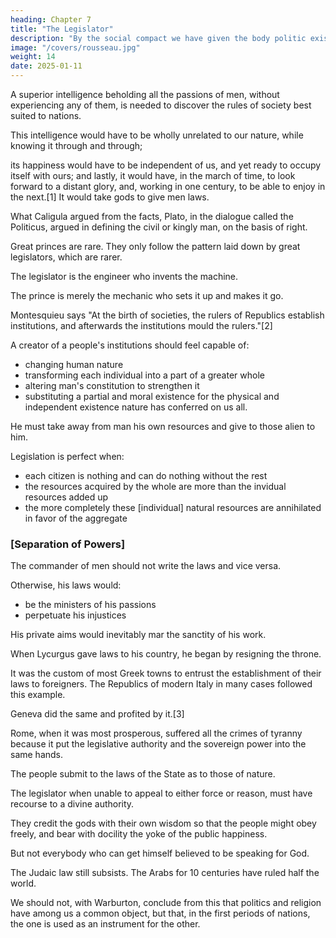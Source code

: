 ```yaml
---
heading: Chapter 7
title: "The Legislator"
description: "By the social compact we have given the body politic existence and life."
image: "/covers/rousseau.jpg"
weight: 14
date: 2025-01-11
---
```



A superior intelligence beholding all the passions of men, without experiencing any of them, is needed to discover the rules of society best suited to nations.  

This intelligence would have to be wholly unrelated to our nature, while knowing it through and through; 

its happiness would have to be independent of us, and yet ready to occupy itself with ours; and lastly, it would have, in the march of time, to look forward to a distant glory, and, working in one century, to be able to enjoy in the next.[1] It would take gods to give men laws.

What Caligula argued from the facts, Plato, in the dialogue called the Politicus, argued in defining the civil or kingly man, on the basis of right.

Great princes are rare. They only follow the pattern laid down by great legislators, which are rarer. 

 <!-- how much more so are great ? The former have  which the latter have to lay down.  -->

The legislator is the engineer who invents the machine.

The prince is merely the mechanic who sets it up and makes it go.

Montesquieu says "At the birth of societies, the rulers of Republics establish institutions, and afterwards the institutions mould the rulers."[2]

A creator of a people's institutions should feel capable of:
- changing human nature
- transforming each individual into a part of a greater whole
- altering man's constitution to strengthen it
- substituting a partial and moral existence for the physical and independent existence nature has conferred on us all.

He must take away from man his own resources and give to those alien to him.

<!-- , and incapable of being made use of without the help of other men. -->

Legislation is perfect when:
- each citizen is nothing and can do nothing without the rest
- the resources acquired by the whole are more than the invidual resources added up
- the more completely these [individual] natural resources are annihilated in favor of the aggregate

<!--  the greater and the more lasting are those which he acquires, and 

 the more stable and perfect the new institutions;  -->
 
 <!-- to the aggregate of the resources of all the individuals, it may be said that -->

<!-- The legislator occupies in every respect an extraordinary position in the State.

If he should do so by reason of his genius, he does so no less by reason of his office, which is neither magistracy, nor Sovereignty.  -->


### [Separation of Powers]

<!-- The office of legislator sets up the Republic but does not write its constitution. -->

<!-- it is an individual and superior function, which has nothing in common with human empire; for if he who holds -->

The commander of men should not write the laws and vice versa.

 <!-- he who has command over the laws ought not any more to have it over men; or else -->

Otherwise, his laws would:
- be the ministers of his passions 
- perpetuate his injustices

His private aims would inevitably mar the sanctity of his work.

When Lycurgus gave laws to his country, he began by resigning the throne.

It was the custom of most Greek towns to entrust the establishment of their laws to foreigners. The Republics of modern Italy in many cases followed this example.

Geneva did the same and profited by it.[3] 

Rome, when it was most prosperous, suffered all the crimes of tyranny because it put the legislative authority and the sovereign power into the same hands.

<!-- Nevertheless, the decemvirs themselves never claimed the right to pass any law merely on their own authority. "Nothing we propose to you," they said to the people, "can pass into law without your consent. Romans, be yourselves the authors of the laws which are to make you happy."

He, therefore, who draws up the laws has, or should have, no right of legislation, and the people cannot, even if it wishes, deprive itself of this incommunicable right, because, according to the fundamental compact, only the general will can bind the individuals, and there can be no assurance that a particular will is in conformity with the general will, until it has been put to the free vote of the people. This I have said already; but it is worth while to repeat it. -->

<!-- Thus in the task of legislation we find together two things which appear to be incompatible: an enterprise too difficult for human powers, and, for its execution, an authority that is no authority.

There is a further difficulty that deserves attention. Wise men, if they try to speak their language to the common herd instead of its own, cannot possibly make themselves understood. There are a thousand kinds of ideas which it is impossible to translate into popular language. 

Conceptions that are too general and objects that are too remote are equally out of its range: each individual, having no taste for any other plan of government than that which suits his particular interest, finds it difficult to realise the advantages he might hope to draw from the continual privations good laws impose.

For a young people to be able to relish sound principles of political theory and follow the fundamental rules of statecraft, the effect would have to become the cause; the social spirit, which should be created by these institutions, would have to preside over their very foundation; and men would have to be before law what they should become by means of law.  -->

The people submit to the laws of the State as to those of nature.

The legislator when unable to appeal to either force or reason, must have recourse to a divine authority.

<!--  of a different order capable of constraining without violence and persuading without convincing.

This is what has, in all ages, compelled the fathers of nations to have recourse to divine intervention and  -->

They credit the gods with their own wisdom so that the people might obey freely, and bear with docility the yoke of the public happiness.


<!-- , and recognising the same power in the formation of the city as in that of man, -->

<!-- This sublime reason, far above the range of the common herd, is that whose decisions the legislator puts into the mouth of the immortals, in order to constrain by divine authority those whom human prudence could not move.[4] -->

But not everybody who can get himself believed to be speaking for God.

 <!-- when he proclaims himself their interpreter.  -->

<!-- The great soul of the legislator is the only miracle that can prove his mission. Any man may grave tablets of stone, or buy an oracle; or feign secret intercourse with some divinity, or train a bird to whisper in his ear, or find other vulgar ways of imposing on the people. He whose knowledge goes no further may perhaps gather round him a band of fools; but he will never found an empire, and his extravagances will quickly perish with him. Idle tricks form a passing tie; only wisdom can make it lasting.  -->

 <!-- and that of the child of Ishmael, which, -->

The Judaic law still subsists. The Arabs for 10 centuries have ruled half the world.

 <!-- still proclaim the great men who laid them down; and, while the pride of philosophy or the blind spirit of faction sees in them no more than lucky impostures, the true political theorist admires, in the institutions they set up, the great and powerful genius which presides over things made to endure. -->

We should not, with Warburton, conclude from this that politics and religion have among us a common object, but that, in the first periods of nations, the one is used as an instrument for the other.

<!-- [1] A people becomes famous only when its legislation begins to decline. We do not know for how many centuries the system of Lycurgus made the Spartans happy before the rest of Greece took any notice of it.

[2] Montesquieu, The Greatness and Decadence of the Romans, ch. i.

[3] Those who know Calvin only as a theologian much underestimate the extent of his genius. The codification of our wise edicts, in which he played a large part, does him no less honour than his Institute. Whatever revolution time may bring in our religion, so long as the spirit of patriotism and liberty still lives among us, the memory of this great man will be for ever blessed.

[4] "In truth," says Macchiavelli, "there has never been, in any country, an extraordinary legislator who has not had recourse to God; for otherwise his laws would not have been accepted: there are, in fact, many useful truths of which a wise man may have knowledge without their having in themselves such clear reasons for their being so as to be able to convince others" (Discourses on Livy, Bk. v, ch. xi). (Rousseau quotes the Italian.) -->
